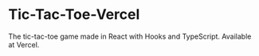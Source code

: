 # Tic-Tac-Toe-Vercel
 The tic-tac-toe game made in React with Hooks and TypeScript. Available at Vercel.
